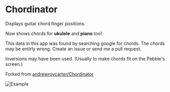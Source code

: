 Chordinator
===========
Displays guitar chord finger positions.

Now shows chords for __ukulele__ and __piano__ too!

This data in this app was found by searching google for chords.  The chords may be entirly wrong.  Create an issue or send me a pull request.

Inversions may have been used. (Usually to make chords fit on the Pebble's screen.)

Forked from [andrewroycarter/Chordinator](https://github.com/andrewroycarter/Chordinator)

![Example](https://raw.github.com/rigel314/pebbleChordinator/df220c8a9e93d57d3578200973b4ba8eca8b0e78/images/Chordinator.png)
